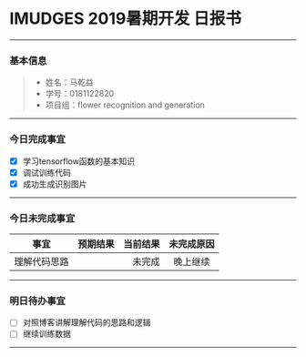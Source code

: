 # IMUDGES 2019暑期开发 日报书
------


### 基本信息
>* 姓名：马乾益
>* 学号：0181122820
>* 项目组：flower recognition and generation
------

### 今日完成事宜
- [x] 学习tensorflow函数的基本知识
- [x] 调试训练代码
- [x] 成功生成识别图片

------
### 今日未完成事宜


|事宜      |预期结果|当前结果|未完成原因|
|-------- |-----: |-----:|:----: |
理解代码思路|      |未完成|晚上继续

------
### 明日待办事宜
- [ ] 对照博客讲解理解代码的思路和逻辑
- [ ] 继续训练数据
------
